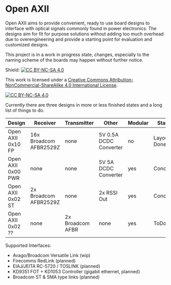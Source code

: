 # Open AXII
 Open AXII aims to provide convenient, ready to use board designs to interface with optical signals commonly found in power electronics.
 The designs aim for fit for purpose solutions without adding too much overhead due to overengineering and provide a starting point for evaluation and customized designs.
 
 This project is in a work in progress state, changes, especially to the naming scheme of the boards may happen without further notice.

Shield: [![CC BY-NC-SA 4.0][cc-by-nc-sa-shield]][cc-by-nc-sa]

This work is licensed under a
[Creative Commons Attribution-NonCommercial-ShareAlike 4.0 International License][cc-by-nc-sa].

[![CC BY-NC-SA 4.0][cc-by-nc-sa-image]][cc-by-nc-sa]

[cc-by-nc-sa]: http://creativecommons.org/licenses/by-nc-sa/4.0/
[cc-by-nc-sa-image]: https://licensebuttons.net/l/by-nc-sa/4.0/88x31.png
[cc-by-nc-sa-shield]: https://img.shields.io/badge/License-CC%20BY--NC--SA%204.0-lightgrey.svg

Currently there are three designs in more or less finished states and a long list of things to do.

| Design             | Receiver                | Transmitter  | Other                  | Modular | State |
| ------------------ | ----------------------- |------------- | ---------------------- | ------- | ----- |
| Open AXII 0x10 FP  | 16x Broadcom AFBR2529Z  | none         | 5V 0.5A DCDC Converter | no      | Layout Done |
| Open AXII 0x00 PWR | none                    | none         | 5V 5A DCDC Converter   | yes     | Concept |
| Open AXII 0x02 ST  | 2x Broadcom AFBR2529Z   | none         | 2x RSSI Out            | yes     | Concept |
| Open AXII 0x02 ??  | none                    | 2x Broadcom AFBR | none               | yes     | ToDo |

Supported Interfaces:
- Avago/Broadcom Versatile Link (wip)
- Firecomms RedLink (planned)
- EIAJ/JEITA RC-5720 / TOSLINK (planned)
- KD9351 FOT + KD1053 Controller (gigabit ethernet, planned)
- Broadcom ST & SMA type links (planned)

